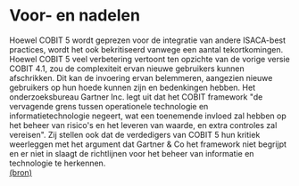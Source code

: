 # Voor- en nadelen

Hoewel COBIT 5 wordt geprezen voor de integratie van andere ISACA-best practices, wordt het ook bekritiseerd vanwege een aantal tekortkomingen. Hoewel COBIT 5 veel verbetering vertoont ten opzichte van de vorige versie COBIT 4.1, zou de complexiteit ervan nieuwe gebruikers kunnen afschrikken. Dit kan de invoering ervan belemmeren, aangezien nieuwe gebruikers op hun hoede kunnen zijn en bedenkingen hebben. Het onderzoeksbureau Gartner Inc. legt uit dat het COBIT framework "de vervagende grens tussen operationele technologie en informatietechnologie negeert, wat een toenemende invloed zal hebben op het beheer van risico's en het leveren van waarde, en extra controles zal vereisen". Zij stellen ook dat de verdedigers van COBIT 5 hun kritiek weerleggen met het argument dat Gartner & Co het framework niet begrijpt en er niet in slaagt de richtlijnen voor het beheer van informatie en technologie te herkennen.  
[(bron)](https://www.henryharvin.com/blog/faqs-about-cobit-5/)
